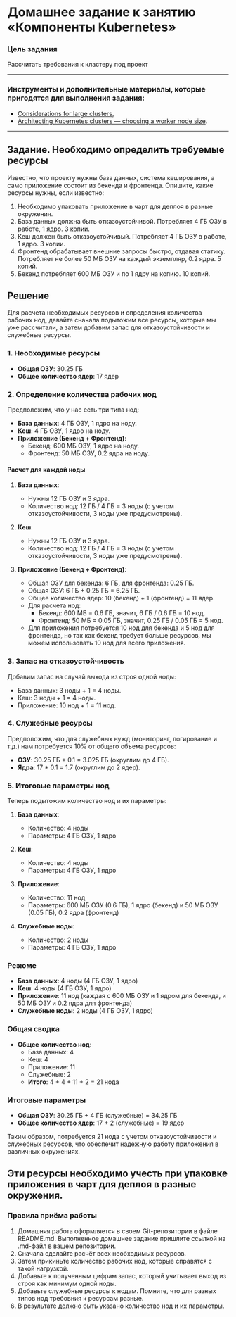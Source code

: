 # Домашнее задание к занятию «Компоненты Kubernetes»

### Цель задания

Рассчитать требования к кластеру под проект

------

### Инструменты и дополнительные материалы, которые пригодятся для выполнения задания:

- [Considerations for large clusters](https://kubernetes.io/docs/setup/best-practices/cluster-large/),
- [Architecting Kubernetes clusters — choosing a worker node size](https://learnk8s.io/kubernetes-node-size).

------

## Задание. Необходимо определить требуемые ресурсы
Известно, что проекту нужны база данных, система кеширования, а само приложение состоит из бекенда и фронтенда. Опишите, какие ресурсы нужны, если известно:

1. Необходимо упаковать приложение в чарт для деплоя в разные окружения.
2. База данных должна быть отказоустойчивой. Потребляет 4 ГБ ОЗУ в работе, 1 ядро. 3 копии.
3. Кеш должен быть отказоустойчивый. Потребляет 4 ГБ ОЗУ в работе, 1 ядро. 3 копии.
4. Фронтенд обрабатывает внешние запросы быстро, отдавая статику. Потребляет не более 50 МБ ОЗУ на каждый экземпляр, 0.2 ядра. 5 копий.
5. Бекенд потребляет 600 МБ ОЗУ и по 1 ядру на копию. 10 копий.

## Решение
Для расчета необходимых ресурсов и определения количества рабочих нод, давайте сначала подытожим все ресурсы, которые мы уже рассчитали, а затем добавим запас для отказоустойчивости и служебные ресурсы.

### 1. Необходимые ресурсы
- **Общая ОЗУ**: 30.25 ГБ
- **Общее количество ядер**: 17 ядер

### 2. Определение количества рабочих нод
Предположим, что у нас есть три типа нод:
- **База данных**: 4 ГБ ОЗУ, 1 ядро на ноду.
- **Кеш**: 4 ГБ ОЗУ, 1 ядро на ноду.
- **Приложение (Бекенд + Фронтенд)**:
    - Бекенд: 600 МБ ОЗУ, 1 ядро на ноду.
    - Фронтенд: 50 МБ ОЗУ, 0.2 ядра на ноду.

#### Расчет для каждой ноды
1. **База данных**:
    - Нужны 12 ГБ ОЗУ и 3 ядра.
    - Количество нод: 12 ГБ / 4 ГБ = 3 ноды (с учетом отказоустойчивости, 3 ноды уже предусмотрены).

2. **Кеш**:
    - Нужны 12 ГБ ОЗУ и 3 ядра.
    - Количество нод: 12 ГБ / 4 ГБ = 3 ноды (с учетом отказоустойчивости, 3 ноды уже предусмотрены).

3. **Приложение (Бекенд + Фронтенд)**:
    - Общая ОЗУ для бекенда: 6 ГБ, для фронтенда: 0.25 ГБ.
    - Общая ОЗУ: 6 ГБ + 0.25 ГБ = 6.25 ГБ.
    - Общее количество ядер: 10 (бекенд) + 1 (фронтенд) = 11 ядер.
    - Для расчета нод:
        - Бекенд: 600 МБ = 0.6 ГБ, значит, 6 ГБ / 0.6 ГБ = 10 нод.
        - Фронтенд: 50 МБ = 0.05 ГБ, значит, 0.25 ГБ / 0.05 ГБ = 5 нод.
    - Для приложения потребуется 10 нод для бекенда и 5 нод для фронтенда, но так как бекенд требует больше ресурсов, мы можем использовать 10 нод для всего приложения.

### 3. Запас на отказоустойчивость
Добавим запас на случай выхода из строя одной ноды:
- База данных: 3 ноды + 1 = 4 ноды.
- Кеш: 3 ноды + 1 = 4 ноды.
- Приложение: 10 нод + 1 = 11 нод.

### 4. Служебные ресурсы
Предположим, что для служебных нужд (мониторинг, логирование и т.д.) нам потребуется 10% от общего объема ресурсов:
- **ОЗУ**: 30.25 ГБ * 0.1 = 3.025 ГБ (округлим до 4 ГБ).
- **Ядра**: 17 * 0.1 = 1.7 (округлим до 2 ядер).

### 5. Итоговые параметры нод
Теперь подытожим количество нод и их параметры:

1. **База данных**:
    - Количество: 4 ноды
    - Параметры: 4 ГБ ОЗУ, 1 ядро

2. **Кеш**:
    - Количество: 4 ноды
    - Параметры: 4 ГБ ОЗУ, 1 ядро

3. **Приложение**:
    - Количество: 11 нод
    - Параметры: 600 МБ ОЗУ (0.6 ГБ), 1 ядро (бекенд) и 50 МБ ОЗУ (0.05 ГБ), 0.2 ядра (фронтенд)

4. **Служебные ноды**:
    - Количество: 2 ноды
    - Параметры: 4 ГБ ОЗУ, 1 ядро

### Резюме
- **База данных**: 4 ноды (4 ГБ ОЗУ, 1 ядро)
- **Кеш**: 4 ноды (4 ГБ ОЗУ, 1 ядро)
- **Приложение**: 11 нод (каждая с 600 МБ ОЗУ и 1 ядром для бекенда, и 50 МБ ОЗУ и 0.2 ядра для фронтенда)
- **Служебные ноды**: 2 ноды (4 ГБ ОЗУ, 1 ядро)

### Общая сводка
- **Общее количество нод**:
    - База данных: 4
    - Кеш: 4
    - Приложение: 11
    - Служебные: 2
    - **Итого**: 4 + 4 + 11 + 2 = 21 нода

### Итоговые параметры
- **Общая ОЗУ**: 30.25 ГБ + 4 ГБ (служебные) = 34.25 ГБ
- **Общее количество ядер**: 17 + 2 (служебные) = 19 ядер

Таким образом,  потребуется 21 нода с учетом отказоустойчивости и служебных ресурсов, что обеспечит надежную работу приложения в различных окружениях.

Эти ресурсы необходимо учесть при упаковке приложения в чарт для деплоя в разные окружения.
----

### Правила приёма работы

1. Домашняя работа оформляется в своем Git-репозитории в файле README.md. Выполненное домашнее задание пришлите ссылкой на .md-файл в вашем репозитории.
2. Сначала сделайте расчёт всех необходимых ресурсов.
3. Затем прикиньте количество рабочих нод, которые справятся с такой нагрузкой.
4. Добавьте к полученным цифрам запас, который учитывает выход из строя как минимум одной ноды.
5. Добавьте служебные ресурсы к нодам. Помните, что для разных типов нод требовния к ресурсам разные.
6. В результате должно быть указано количество нод и их параметры.
